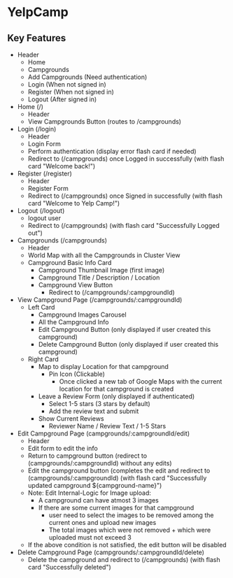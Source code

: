 # YelpCamp

## Key Features
- Header
    - Home
    - Campgrounds
    - Add Campgrounds (Need authentication)
    - Login (When not signed in)
    - Register (When not signed in)
    - Logout (After signed in)
- Home (/)
  - Header
  - View Campgrounds Button (routes to /campgrounds)
- Login (/login)
  - Header
  - Login Form
  - Perform authentication (display error flash card if needed)
  - Redirect to (/campgrounds) once Logged in successfully (with flash card "Welcome back!")
- Register (/register)
  - Header
  - Register Form
  - Redirect to (/campgrounds) once Signed in successfully (with flash card "Welcome to Yelp Camp!")
- Logout (/logout)
  - logout user
  - Redirect to (/campgrounds) (with flash card "Successfully Logged out")  
- Campgrounds (/campgrounds)
  - Header
  - World Map with all the Campgrounds in Cluster View
  - Campground Basic Info Card
    - Campground Thumbnail Image (first image)
    - Campground Title / Description / Location
    - Campground View Button
      - Redirect to (/campgrounds/:campgroundId)      
- View Campground Page (/campgrounds/:campgroundId)
  - Left Card
    - Campground Images Carousel
    - All the Campground Info
    - Edit Campground Button (only displayed if user created this campground)
    - Delete Campground Button (only displayed if user created this campground)
  - Right Card
    - Map to display Location for that campground
      - Pin Icon (Clickable)
        - Once clicked a new tab of Google Maps with the current location for that campground is created
    - Leave a Review Form (only displayed if authenticated)
      - Select 1-5 stars (3 stars by default)
      - Add the review text and submit
    - Show Current Reviews
      - Reviewer Name / Review Text / 1-5 Stars       
- Edit Campground Page (campgrounds/:campgroundId/edit)
  - Header 
  - Edit form to edit the info
  - Return to campground button (redirect to (campgrounds/:campgroundId) without any edits)
  - Edit the campground button (completes the edit and redirect to (campgrounds/:campgroundId) (with flash card "Successfully updated campground ${campground-name}")
  - Note: Edit Internal-Logic for Image upload:
    - A campground can have atmost 3 images
    - If there are some current images for that campground
      - user need to select the images to be removed among the current ones and upload new images
      - The total images which were not removed + which were uploaded must not exceed 3
  - If the above condition is not satisfied, the edit button will be disabled
- Delete Campground Page (campgrounds/:campgroundId/delete)
  - Delete the campground and redirect to (/campgrounds) (with flash card "Successfully deleted")
